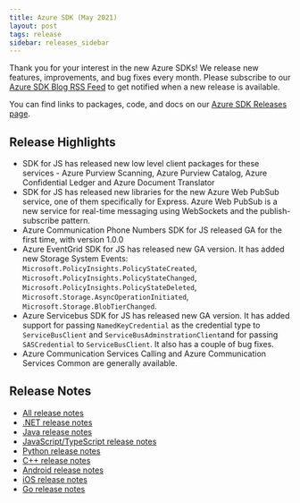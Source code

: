 ```yaml
---
title: Azure SDK (May 2021)
layout: post
tags: release
sidebar: releases_sidebar
---
```


Thank you for your interest in the new Azure SDKs! We release new features, improvements, and bug fixes every month. Please subscribe to our [Azure SDK Blog RSS Feed](https://devblogs.microsoft.com/azure-sdk/feed) to get notified when a new release is available.

You can find links to packages, code, and docs on our [Azure SDK Releases page](https://aka.ms/azsdk/releases).

## Release Highlights

- SDK for JS has released new low level client packages for these services - Azure Purview Scanning, Azure Purview Catalog, Azure Confidential Ledger and Azure Document Translator
- SDK for JS has released new libraries for the new Azure Web PubSub service, one of them specifically for Express. Azure Web PubSub is a new service for real-time messaging using WebSockets and the publish-subscribe pattern.
- Azure Communication Phone Numbers SDK for JS released GA for the first time, with version 1.0.0
- Azure EventGrid SDK for JS has released new GA version. It has added new Storage System Events: `Microsoft.PolicyInsights.PolicyStateCreated`, `Microsoft.PolicyInsights.PolicyStateChanged`, `Microsoft.PolicyInsights.PolicyStateDeleted`, `Microsoft.Storage.AsyncOperationInitiated`, `Microsoft.Storage.BlobTierChanged`.
- Azure Servicebus SDK for JS has released new GA version. It has added support for passing `NamedKeyCredential` as the credential type to `ServiceBusClient` and `ServiceBusAdminstrationClient`and for passing `SASCredential` to `ServiceBusClient`. It also has a couple of bug fixes.
- Azure Communication Services Calling and Azure Communication Services Common are generally available.

## Release Notes

* [All release notes](index.md)
* [.NET release notes](dotnet.md)
* [Java release notes](java.md)
* [JavaScript/TypeScript release notes](js.md)
* [Python release notes](python.md)
* [C++ release notes](cpp.md)
* [Android release notes](android.md)
* [iOS release notes](ios.md)
* [Go release notes](go.md)